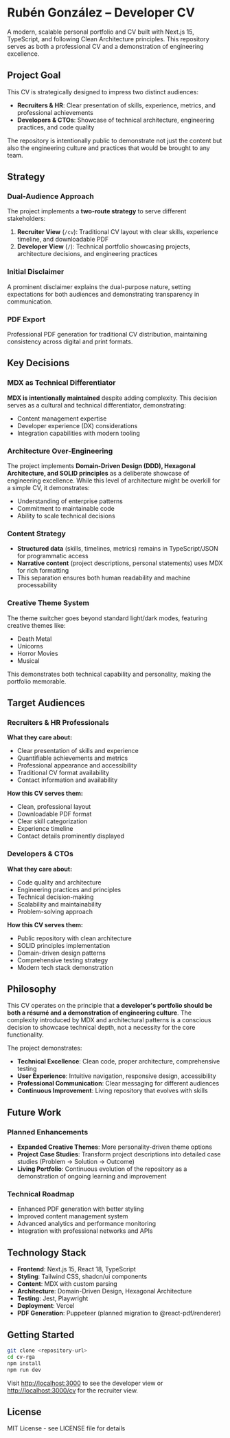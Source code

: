 # Rubén González – Developer CV

A modern, scalable personal portfolio and CV built with Next.js 15, TypeScript, and following Clean Architecture principles. This repository serves as both a professional CV and a demonstration of engineering excellence.

## Project Goal

This CV is strategically designed to impress two distinct audiences:

- **Recruiters & HR**: Clear presentation of skills, experience, metrics, and professional achievements
- **Developers & CTOs**: Showcase of technical architecture, engineering practices, and code quality

The repository is intentionally public to demonstrate not just the content but also the engineering culture and practices that would be brought to any team.

## Strategy

### Dual-Audience Approach

The project implements a **two-route strategy** to serve different stakeholders:

1. **Recruiter View** (`/cv`): Traditional CV layout with clear skills, experience timeline, and downloadable PDF
2. **Developer View** (`/`): Technical portfolio showcasing projects, architecture decisions, and engineering practices

### Initial Disclaimer

A prominent disclaimer explains the dual-purpose nature, setting expectations for both audiences and demonstrating transparency in communication.

### PDF Export

Professional PDF generation for traditional CV distribution, maintaining consistency across digital and print formats.

## Key Decisions

### MDX as Technical Differentiator

**MDX is intentionally maintained** despite adding complexity. This decision serves as a cultural and technical differentiator, demonstrating:

- Content management expertise
- Developer experience (DX) considerations
- Integration capabilities with modern tooling

### Architecture Over-Engineering

The project implements **Domain-Driven Design (DDD), Hexagonal Architecture, and SOLID principles** as a deliberate showcase of engineering excellence. While this level of architecture might be overkill for a simple CV, it demonstrates:

- Understanding of enterprise patterns
- Commitment to maintainable code
- Ability to scale technical decisions

### Content Strategy

- **Structured data** (skills, timelines, metrics) remains in TypeScript/JSON for programmatic access
- **Narrative content** (project descriptions, personal statements) uses MDX for rich formatting
- This separation ensures both human readability and machine processability

### Creative Theme System

The theme switcher goes beyond standard light/dark modes, featuring creative themes like:

- Death Metal
- Unicorns
- Horror Movies
- Musical

This demonstrates both technical capability and personality, making the portfolio memorable.

## Target Audiences

### Recruiters & HR Professionals

**What they care about:**

- Clear presentation of skills and experience
- Quantifiable achievements and metrics
- Professional appearance and accessibility
- Traditional CV format availability
- Contact information and availability

**How this CV serves them:**

- Clean, professional layout
- Downloadable PDF format
- Clear skill categorization
- Experience timeline
- Contact details prominently displayed

### Developers & CTOs

**What they care about:**

- Code quality and architecture
- Engineering practices and principles
- Technical decision-making
- Scalability and maintainability
- Problem-solving approach

**How this CV serves them:**

- Public repository with clean architecture
- SOLID principles implementation
- Domain-driven design patterns
- Comprehensive testing strategy
- Modern tech stack demonstration

## Philosophy

This CV operates on the principle that **a developer's portfolio should be both a résumé and a demonstration of engineering culture**. The complexity introduced by MDX and architectural patterns is a conscious decision to showcase technical depth, not a necessity for the core functionality.

The project demonstrates:

- **Technical Excellence**: Clean code, proper architecture, comprehensive testing
- **User Experience**: Intuitive navigation, responsive design, accessibility
- **Professional Communication**: Clear messaging for different audiences
- **Continuous Improvement**: Living repository that evolves with skills

## Future Work

### Planned Enhancements

- **Expanded Creative Themes**: More personality-driven theme options
- **Project Case Studies**: Transform project descriptions into detailed case studies (Problem → Solution → Outcome)
- **Living Portfolio**: Continuous evolution of the repository as a demonstration of ongoing learning and improvement

### Technical Roadmap

- Enhanced PDF generation with better styling
- Improved content management system
- Advanced analytics and performance monitoring
- Integration with professional networks and APIs

## Technology Stack

- **Frontend**: Next.js 15, React 18, TypeScript
- **Styling**: Tailwind CSS, shadcn/ui components
- **Content**: MDX with custom parsing
- **Architecture**: Domain-Driven Design, Hexagonal Architecture
- **Testing**: Jest, Playwright
- **Deployment**: Vercel
- **PDF Generation**: Puppeteer (planned migration to @react-pdf/renderer)

## Getting Started

```bash
git clone <repository-url>
cd cv-rga
npm install
npm run dev
```

Visit [http://localhost:3000](http://localhost:3000) to see the developer view or [http://localhost:3000/cv](http://localhost:3000/cv) for the recruiter view.

## License

MIT License - see LICENSE file for details
